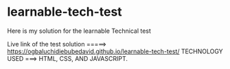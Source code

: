 # learnable-tech-test
Here is my solution for the learnable Technical test


Live link of the test solution =====> https://ogbaluchidiebubedavid.github.io/learnable-tech-test/
TECHNOLOGY USED ===> HTML, CSS, AND JAVASCRIPT.
    